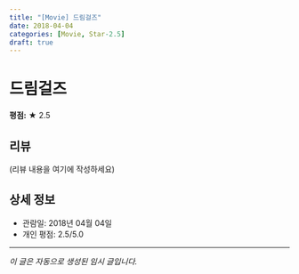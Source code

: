 ```yaml
---
title: "[Movie] 드림걸즈"
date: 2018-04-04
categories: [Movie, Star-2.5]
draft: true
---
```


# 드림걸즈

**평점:** ★ 2.5

## 리뷰

(리뷰 내용을 여기에 작성하세요)

## 상세 정보

- 관람일: 2018년 04월 04일
- 개인 평점: 2.5/5.0

---

*이 글은 자동으로 생성된 임시 글입니다.*

